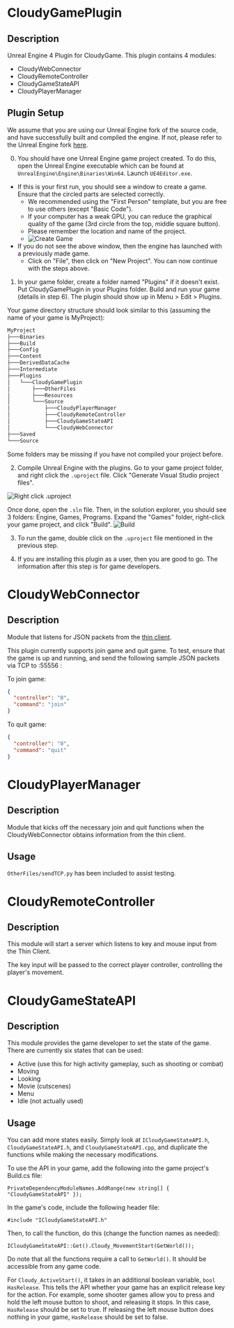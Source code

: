 # CloudyGamePlugin
## Description

Unreal Engine 4 Plugin for CloudyGame.
This plugin contains 4 modules:

* CloudyWebConnector
* CloudyRemoteController
* CloudyGameStateAPI
* CloudyPlayerManager

## Plugin Setup

We assume that you are using our Unreal Engine fork of the source code, and have successfully built and compiled the engine. If not, please refer to the Unreal Engine fork [here](https://github.com/bloodelves88/UnrealEngine).

0. You should have one Unreal Engine game project created. To do this, open the Unreal Engine executable which can be found at `UnrealEngine\Engine\Binaries\Win64`. Launch `UE4Editor.exe`. 
  - If this is your first run, you should see a window to create a game. Ensure that the circled parts are selected correctly.
    - We recommended using the "First Person" template, but you are free to use others (except "Basic Code").
    - If your computer has a weak GPU, you can reduce the graphical quality of the game (3rd circle from the top, middle square button).
    - Please remember the location and name of the project.
    - ![Create Game](http://i.imgur.com/kj8HO4K.png)
  - If you do not see the above window, then the engine has launched with a previously made game.
    - Click on "File", then click on "New Project". You can now continue with the steps above.

1. In your game folder, create a folder named "Plugins" if it doesn't exist. Put CloudyGamePlugin in your Plugins folder. Build and run your game (details in step 6). The plugin should show up in Menu > Edit > Plugins.

  Your game directory structure should look similar to this (assuming the name of your game is MyProject):
  ```bash
  MyProject
  ├───Binaries
  ├───Build
  ├───Config
  ├───Content
  ├───DerivedDataCache
  ├───Intermediate
  ├───Plugins
  │   └───CloudyGamePlugin
  │       ├───OtherFiles
  │       ├───Resources
  │       └───Source
  │           ├───CloudyPlayerManager
  │           ├───CloudyRemoteController
  │           ├───CloudyGameStateAPI
  │           └───CloudyWebConnector
  ├───Saved
  └───Source
  ```
  Some folders may be missing if you have not compiled your project before.

2. Compile Unreal Engine with the plugins. Go to your game project folder, and right click the `.uproject` file. Click "Generate Visual Studio project files". 

  ![Right click .uproject](http://i.imgur.com/ou3xukU.png)
  
  Once done, open the `.sln` file. Then, in the solution explorer, you should see 3 folders: Engine, Games, Programs. Expand the "Games" folder, right-click your game project, and click "Build". 
  ![Build](http://i.imgur.com/6yGUQud.png)

3. To run the game, double click on the `.uproject` file mentioned in the previous step.

4. If you are installing this plugin as a user, then you are good to go. The information after this step is for game developers. 

# CloudyWebConnector
## Description

Module that listens for JSON packets from the [thin client](https://github.com/bloodelves88/CloudyGameThinClient).

This plugin currently supports join game and quit game. To test, ensure that the game is up and running, and send the following sample JSON packets via TCP to <your public IP>:55556 :

To join game:
```json
{
  "controller": "0",
  "command": "join"
}
```

To quit game:
```json
{
  "controller": "0",
  "command": "quit"
}
```

# CloudyPlayerManager
## Description

Module that kicks off the necessary join and quit functions when the CloudyWebConnector obtains information from the thin client.

## Usage

`OtherFiles/sendTCP.py` has been included to assist testing.

# CloudyRemoteController
## Description
This module will start a server which listens to key and mouse input from the Thin Client.

The key input will be passed to the correct player controller, controlling the player's movement.

# CloudyGameStateAPI
## Description

This module provides the game developer to set the state of the game. There are currently six states that can be used:
- Active (use this for high activity gameplay, such as shooting or combat)
- Moving
- Looking
- Movie (cutscenes)
- Menu
- Idle (not actually used)

## Usage

You can add more states easily. Simply look at `ICloudyGameStateAPI.h`, `CloudyGameStateAPI.h`, and `CloudyGameStateAPI.cpp`, and duplicate the functions while making the necessary modifications.

To use the API in your game, add the following into the game project's Build.cs file:
```
PrivateDependencyModuleNames.AddRange(new string[] { "CloudyGameStateAPI" });
```
In the game's code, include the following header file:
```
#include "ICloudyGameStateAPI.h"
```
Then, to call the function, do this (change the function names as needed):
```
ICloudyGameStateAPI::Get().Cloudy_MovementStart(GetWorld());
```
Do note that all the functions require a call to `GetWorld()`. It should be accessible from any game code.

For `Cloudy_ActiveStart()`, it takes in an additional boolean variable, `bool HasRelease`. This tells the API whether your game has an explicit release key for the action. For example, some shooter games allow you to press and hold the left mouse button to shoot, and releasing it stops. In this case, `HasRelease` should be set to true. If releasing the left mouse button does nothing in your game, `HasRelease` should be set to false.
